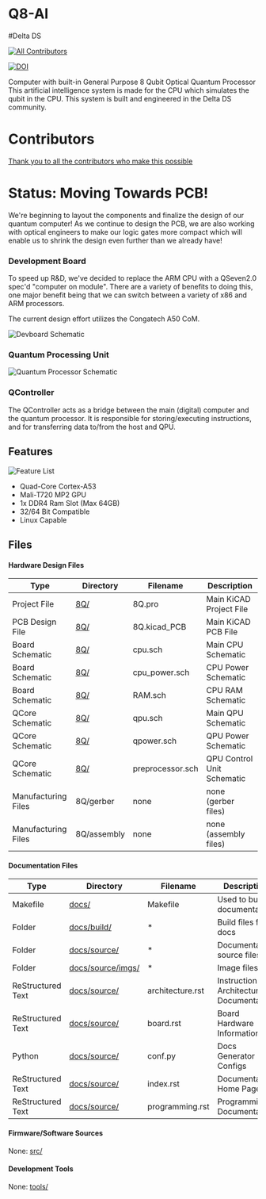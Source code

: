 # Q8-AI
#Delta DS
<!-- ALL-CONTRIBUTORS-BADGE:START - Do not remove or modify this section -->
[![All Contributors](https://img.shields.io/badge/all_contributors-4-orange.svg?style=flat-square)](#contributors-)
<!-- ALL-CONTRIBUTORS-BADGE:END -->
[![DOI](https://zenodo.org/badge/275711975.svg)](https://zenodo.org/badge/latestdoi/275711975)

Computer with built-in General Purpose 8 Qubit Optical Quantum Processor
This artificial intelligence system is made for the CPU which simulates the qubit in the CPU. This system is built and engineered in the Delta DS community.

# Contributors
[Thank you to all the contributors who make this possible](./CONTRIBUTORS.md)

# Status: Moving Towards PCB!

We're beginning to layout the components and finalize the design of our quantum computer! As we continue to design the PCB, we are also working with optical engineers to make our logic gates more compact which will enable us to shrink the design even further than we already have!

### Development Board

To speed up R&D, we've decided to replace the ARM CPU with a QSeven2.0 spec'd "computer on module". There are a variety of benefits to doing this, one major benefit being that we can switch between a variety of x86 and ARM processors.

The current design effort utilizes the Congatech A50 CoM.

![Devboard Schematic](./docs/source/imgs/cpu.png)

### Quantum Processing Unit
![Quantum Processor Schematic](./docs/source/imgs/qpu.png)

### QController

The QController acts as a bridge between the main (digital) computer and the quantum processor. It is responsible for storing/executing instructions, and for transferring data to/from the host and QPU.

## Features

![Feature List](./docs/source/imgs/8q.png)

* Quad-Core Cortex-A53
* Mali-T720 MP2 GPU
* 1x DDR4 Ram Slot (Max 64GB)
* 32/64 Bit Compatible
* Linux Capable

## Files

#### Hardware Design Files

| Type                | Directory   | Filename         | Description                |
| ------------------- | ----------- | ---------------- | -------------------------- |
| Project File        | [8Q/](./8Q) | 8Q.pro           | Main KiCAD Project File    |
| PCB Design File     | [8Q/](./8Q) | 8Q.kicad_PCB     | Main KiCAD PCB File        |
| Board Schematic     | [8Q/](./8Q) | cpu.sch          | Main CPU Schematic         |
| Board Schematic     | [8Q/](./8Q) | cpu_power.sch    | CPU Power Schematic        |
| Board Schematic     | [8Q/](./8Q) | RAM.sch          | CPU RAM Schematic          |
| QCore Schematic     | [8Q/](./8Q) | qpu.sch          | Main QPU Schematic         |
| QCore Schematic     | [8Q/](./8Q) | qpower.sch       | QPU Power Schematic        |
| QCore Schematic     | [8Q/](./8Q) | preprocessor.sch | QPU Control Unit Schematic |
| Manufacturing Files | 8Q/gerber   | none             | none (gerber files)        |
| Manufacturing Files | 8Q/assembly | none             | none (assembly files)      |

#### Documentation Files

| Type              | Directory                     | Filename         | Description                                |
| ----------------- | ----------------------------- | ---------------- | ------------------------------------------ |
| Makefile          | [docs/](./docs)               | Makefile         | Used to build documentation                |
| Folder            | [docs/build/](./docs/build)   | *                | Build files for docs                       |
| Folder            | [docs/source/](./docs/source) | *                | Documentation source files                 |
| Folder            | [docs/source/imgs/](./docs/source/imgs) | *      | Image files                                |
| ReStructured Text | [docs/source/](./docs/source) | architecture.rst | Instruction Set Architecture Documentation |
| ReStructured Text | [docs/source/](./docs/source) | board.rst        | Board Hardware Information                 |
| Python            | [docs/source/](./docs/source) | conf.py          | Docs Generator Configs                     |
| ReStructured Text | [docs/source/](./docs/source) | index.rst        | Documentation Home Page                    |
| ReStructured Text | [docs/source/](./docs/source) | programming.rst  | Programming Documentation                  |

#### Firmware/Software Sources

None: [src/](./src)

#### Development Tools

None: [tools/](./tools)
